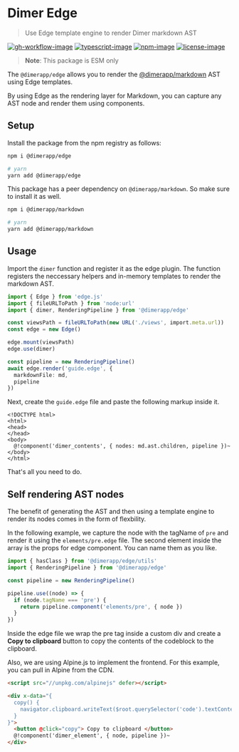 # Dimer Edge
> Use Edge template engine to render Dimer markdown AST

[![gh-workflow-image]][gh-workflow-url] [![typescript-image]][typescript-url] [![npm-image]][npm-url] [![license-image]][license-url]

> **Note**: This package is ESM only

The `@dimerapp/edge` allows you to render the [@dimerapp/markdown](https://github.com/dimerapp/markdown) AST using Edge templates.

By using Edge as the rendering layer for Markdown, you can capture any AST node and render them using components.

## Setup
Install the package from the npm registry as follows:

```sh
npm i @dimerapp/edge

# yarn
yarn add @dimerapp/edge
```

This package has a peer dependency on `@dimerapp/markdown`. So make sure to install it as well.

```sh
npm i @dimerapp/markdown

# yarn
yarn add @dimerapp/markdown
```

## Usage
Import the `dimer` function and register it as the edge plugin. The function registers the neccessary helpers and in-memory templates to render the markdown AST.

```ts
import { Edge } from 'edge.js'
import { fileURLToPath } from 'node:url'
import { dimer, RenderingPipeline } from '@dimerapp/edge'

const viewsPath = fileURLToPath(new URL('./views', import.meta.url))
const edge = new Edge()

edge.mount(viewsPath)
edge.use(dimer)

const pipeline = new RenderingPipeline()
await edge.render('guide.edge', {
  markdownFile: md,
  pipeline
})
```

Next, create the `guide.edge` file and paste the following markup inside it.

```edge
<!DOCTYPE html>
<html>
<head>
</head>
<body>
  @!component('dimer_contents', { nodes: md.ast.children, pipeline })~
</body>
</html>
```

That's all you need to do.

## Self rendering AST nodes
The benefit of generating the AST and then using a template engine to render its nodes comes in the form of flexbility.

In the following example, we capture the node with the tagName of `pre` and render it using the `elements/pre.edge` file. The second element inside the array is the props for edge component. You can name them as you like.

```ts
import { hasClass } from '@dimerapp/edge/utils'
import { RenderingPipeline } from '@dimerapp/edge'

const pipeline = new RenderingPipeline()

pipeline.use((node) => {
  if (node.tagName === 'pre') {
    return pipeline.component('elements/pre', { node })
  }
})
```

Inside the edge file we wrap the pre tag inside a custom div and create a **Copy to clipboard** button to copy the contents of the codeblock to the clipboard.

Also, we are using Alpine.js to implement the frontend. For this example, you can pull in Alpine from the CDN.

```html
<script src="//unpkg.com/alpinejs" defer></script>
```

```html
<div x-data="{
  copy() {
    navigator.clipboard.writeText($root.querySelector('code').textContent)
  }
}">
  <button @click="copy"> Copy to clipboard </button>
  @!component('dimer_element', { node, pipeline })~
</div>
```

[typescript-image]: https://img.shields.io/badge/Typescript-294E80.svg?style=for-the-badge&logo=typescript
[typescript-url]:  "typescript"

[npm-image]: https://img.shields.io/npm/v/@dimerapp/edge.svg?style=for-the-badge&logo=npm
[npm-url]: https://npmjs.org/package/@dimerapp/edge "npm"

[license-image]: https://img.shields.io/npm/l/@dimerapp/edge?color=blueviolet&style=for-the-badge
[license-url]: LICENSE.md "license"

[gh-workflow-image]: https://img.shields.io/github/actions/workflow/status/dimerapp/edge/test.yml?style=for-the-badge
[gh-workflow-url]: https://github.com/dimerapp/edge/actions/workflows/test.yml "Github actions"
